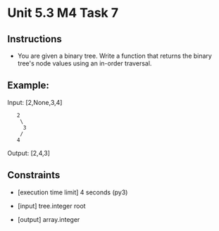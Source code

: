 # Unit 5.3 M4 Task 7 

## Instructions
- You are given a binary tree. Write a function that returns the binary tree's node values using an in-order traversal.

## Example:
Input: [2,None,3,4]
```
   2
    \
     3
    /
   4
   ```
Output: [2,4,3]

## Constraints
- [execution time limit] 4 seconds (py3)

- [input] tree.integer root

- [output] array.integer